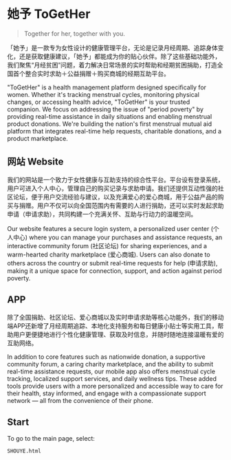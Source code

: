 # 她予 ToGetHer

> Together for her, together with you.

「她予」是一款专为女性设计的健康管理平台，无论是记录月经周期、追踪身体变化，还是获取健康建议，「她予」都能成为你的贴心伙伴。除了这些基础功能外，我们聚焦“月经贫困”问题，着力解决日常场景的实时帮助和经期贫困捐助，打造全国首个整合实时求助＋公益捐赠＋购买商城的经期互助平台。

"ToGetHer" is a health management platform designed specifically for women. Whether it's tracking menstrual cycles, monitoring physical changes, or accessing health advice, "ToGetHer" is your trusted companion. We focus on addressing the issue of "period poverty" by providing real-time assistance in daily situations and enabling menstrual product donations. We're building the nation's first menstrual mutual aid platform that integrates real-time help requests, charitable donations, and a product marketplace.


## 网站 Website

我们的网站是一个致力于女性健康与互助支持的综合性平台。平台设有登录系统，用户可进入个人中心，管理自己的购买记录与求助申请。我们还提供互动性强的社区论坛，便于用户交流经验与建议，以及充满爱心的爱心商城，用于公益产品的购买与捐赠。用户不仅可以向全国范围内有需要的人进行捐助，还可以实时发起求助申请（申请求助），共同构建一个充满关怀、互助与行动力的温暖空间。

Our website features a secure login system, a personalized user center (个人中心) where you can manage your purchases and assistance requests, an interactive community forum (社区论坛) for sharing experiences, and a warm-hearted charity marketplace (爱心商城). Users can also donate to others across the country or submit real-time requests for help (申请求助), making it a unique space for connection, support, and action against period poverty.


## APP 

除了全国捐助、社区论坛、爱心商城以及实时申请求助等核心功能外，我们的移动端APP还新增了月经周期追踪、本地化支持服务和每日健康小贴士等实用工具，帮助用户更便捷地进行个性化健康管理、获取及时信息，并随时随地连接温暖有爱的互助网络。

In addition to core features such as nationwide donation, a supportive community forum, a caring charity marketplace, and the ability to submit real-time assistance requests, our mobile app also offers menstrual cycle tracking, localized support services, and daily wellness tips. These added tools provide users with a more personalized and accessible way to care for their health, stay informed, and engage with a compassionate support network — all from the convenience of their phone.


## Start
To go to the main page, select:

```sh
SHOUYE.html
```
